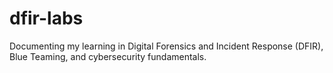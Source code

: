 # dfir-labs
Documenting my learning in Digital Forensics and Incident Response (DFIR), Blue Teaming, and cybersecurity fundamentals.
